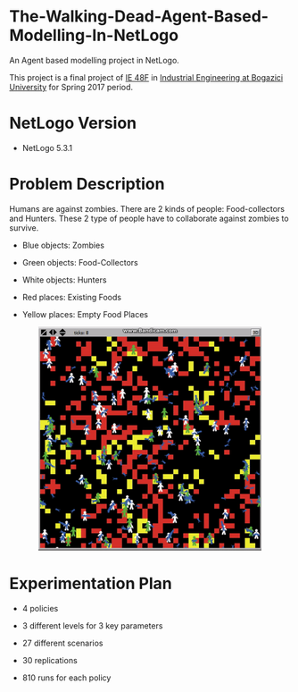 # The-Walking-Dead-Agent-Based-Modelling-In-NetLogo

An Agent based modelling project in NetLogo.

This project is a final project of [IE 48F](http://www.ie.boun.edu.tr/?q=tr/dersler/ie-48f-agent-based-modeling-and-simulation) in [Industrial Engineering at Bogazici University](http://www.ie.boun.edu.tr/) for Spring 2017 period.

# NetLogo Version

- NetLogo 5.3.1

# Problem Description

Humans are against zombies. There are 2 kinds of people: Food-collectors and Hunters. These 2 type of people have to collaborate against
zombies to survive.

- Blue objects: Zombies

- Green objects: Food-Collectors

- White objects: Hunters

- Red places: Existing Foods

- Yellow places: Empty Food Places

<p align="center">
  <img width="400" height="400" src="https://github.com/MuhammedBuyukkinaci/The-Walking-Dead-Agent-Based-Modelling-In-NetLogo/blob/master/ezgif-2-7e86ef32c2.gif">
</p>

# Experimentation Plan

- 4 policies

- 3 different levels for 3 key parameters

- 27 different scenarios

- 30 replications

- 810 runs for each policy




